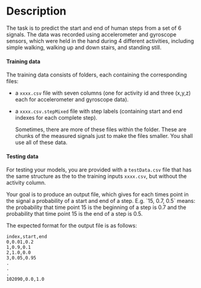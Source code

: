 # Description

The task is to predict the start and end of human steps from a set of 6 signals. The data was recorded using accelerometer and gyroscope sensors, which were held in the hand during 4 different activities, including simple walking, walking up and down stairs, and standing still.

#### Training data

The training data consists of folders, each containing the corresponding files:

- a `xxxx.csv` file with seven columns (one for activity id and three (x,y,z) each for accelerometer and gyroscope data).
- a `xxxx.csv.stepMixed` file with step labels (containing start and end indexes for each complete step).

  Sometimes, there are more of these files within the folder. These are chunks of the measured signals just to make the files smaller. You shall use all of these data.

#### Testing data

For testing your models, you are provided with a `testData.csv` file that has the same structure as the to the training inputs `xxxx.csv`, but without the activity column.

Your goal is to produce an output file, which gives for each times point in the signal a probability of a start and end of a step. E.g. \`15, 0.7, 0.5\` means: the probability that time point 15 is the beginning of a step is 0.7 and the probability that time point 15 is the end of a step is 0.5.

The expected format for the output file is as follows:

```
index,start,end
0,0.01,0.2
1,0.9,0.1
2,1.0,0.0
3,0.05,0.95
.
.
.
102090,0.0,1.0
```
## 
